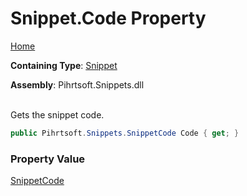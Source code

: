 # Snippet\.Code Property

[Home](../../../../README.md)

**Containing Type**: [Snippet](../README.md)

**Assembly**: Pihrtsoft\.Snippets\.dll

\
Gets the snippet code\.

```csharp
public Pihrtsoft.Snippets.SnippetCode Code { get; }
```

### Property Value

[SnippetCode](../../SnippetCode/README.md)

